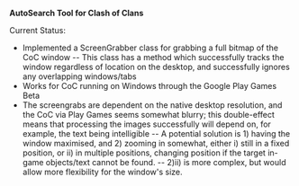 **AutoSearch Tool for Clash of Clans**

Current Status:
- Implemented a ScreenGrabber class for grabbing a full bitmap of the CoC window
-- This class has a method which successfully tracks the window regardless of location on the desktop, and successfully ignores any overlapping windows/tabs
- Works for CoC running on Windows through the Google Play Games Beta
- The screengrabs are dependent on the native desktop resolution, and the CoC via Play Games seems somewhat blurry; this double-effect means that processing the images successfully will depend on, for example, the text being intelligible
-- A potential solution is 1) having the window maximised, and 2) zooming in somewhat, either i) still in a fixed position, or ii) in multiple positions, changing position if the target in-game objects/text cannot be found.
-- 2)ii) is more complex, but would allow more flexibility for the window's size.